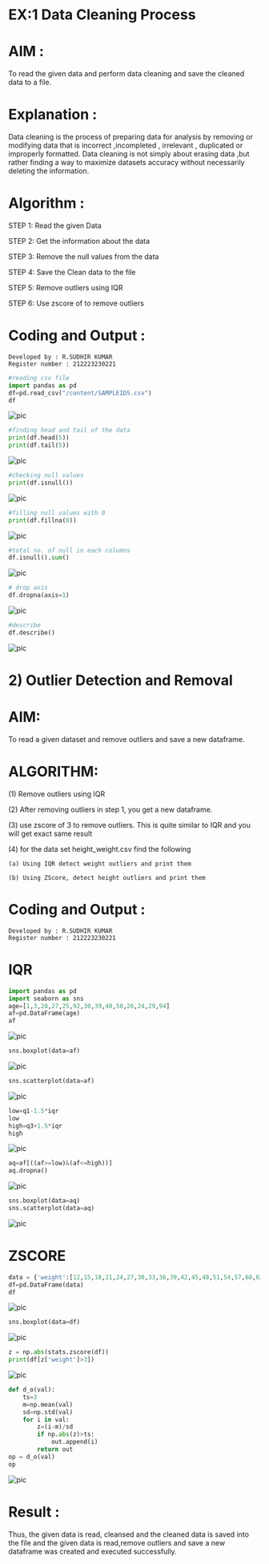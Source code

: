 
# EX:1 Data Cleaning Process

# AIM :
To read the given data and perform data cleaning and save the cleaned data to a file.

# Explanation :
Data cleaning is the process of preparing data for analysis by removing or modifying data that is incorrect ,incompleted , irrelevant , duplicated or improperly formatted. Data cleaning is not simply about erasing data ,but rather finding a way to maximize datasets accuracy without necessarily deleting the information.

# Algorithm :
STEP 1: Read the given Data

STEP 2: Get the information about the data

STEP 3: Remove the null values from the data

STEP 4: Save the Clean data to the file

STEP 5: Remove outliers using IQR

STEP 6: Use zscore of to remove outliers

# Coding and Output :
```
Developed by : R.SUDHIR KUMAR
Register number : 212223230221
```
```python
#reading csv file
import pandas as pd
df=pd.read_csv("/content/SAMPLEIDS.csv")
df
```
![pic](read.png)
```python
#finding head and tail of the data
print(df.head(5))
print(df.tail(5))
```
![pic](hf.png)
```python
#checking null values
print(df.isnull())
```
![pic](isnull.png)
```python
#filling null values with 0
print(df.fillna(0))
```
![pic](fnull.png)
```python
#total no. of null in each columns
df.isnull().sum()
```
![pic](nullsum.png)
```python
# drop axis
df.dropna(axis=1)
```
![pic](dropax.png)
```python
#describe
df.describe()
```
![pic](desc.png)


# 2) Outlier Detection and Removal

# AIM:
To read a given dataset and remove outliers and save a new dataframe.

# ALGORITHM:
(1) Remove outliers using IQR

(2) After removing outliers in step 1, you get a new dataframe.

(3) use zscore of 3 to remove outliers. This is quite similar to IQR and you will get exact same result

(4) for the data set height_weight.csv find the following

    (a) Using IQR detect weight outliers and print them

    (b) Using ZScore, detect height outliers and print them

# Coding and Output :

```
Developed by : R.SUDHIR KUMAR
Register number : 212223230221
```
# IQR
```python
import pandas as pd
import seaborn as sns
age=[1,3,28,27,25,92,30,39,40,50,26,24,29,94]
af=pd.DataFrame(age)
af
```
![pic](scr1.png)
```python
sns.boxplot(data=af)
```
![pic](scr2.png)
```python
sns.scatterplot(data=af)
```
![pic](scr3.png)
```python
low=q1-1.5*iqr
low
high=q3+1.5*iqr
high
```
![pic](scr4.png)
```python
aq=af[((af>=low)&(af<=high))]
aq.dropna()
```
![pic](scr5.png)
```python
sns.boxplot(data=aq)
sns.scatterplot(data=aq)
```
![pic](scr6.png)

# ZSCORE
```python
data = {'weight':[12,15,18,21,24,27,30,33,36,39,42,45,48,51,54,57,60,63,66,69,202,72,75,78,81,84,232,87,90,93,96,99,258]}
df=pd.DataFrame(data)
df
```
![pic](scr11.png)
```python
sns.boxplot(data=df)
```
![pic](scr12.png)
```python
z = np.abs(stats.zscore(df))
print(df[z['weight']>3])
```
![pic](scr13.png)
```python
def d_o(val):
    ts=3
    m=np.mean(val)
    sd=np.std(val)
    for i in val:
        z=(i-m)/sd
        if np.abs(z)>ts:
            out.append(i)
        return out
op = d_o(val)
op
```
![pic](scr14.png)
# Result :
Thus, the given data is read, cleansed and the cleaned data is saved into the file and the given data is read,remove outliers and save a new dataframe was created and executed successfully.
